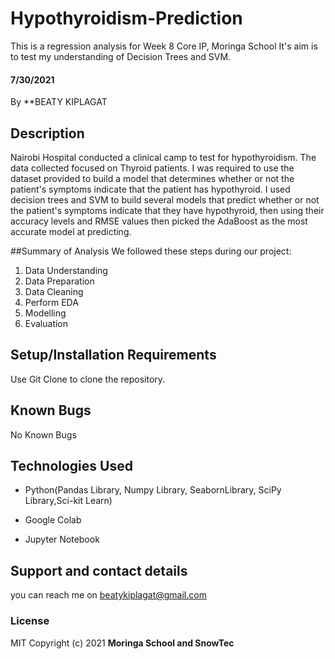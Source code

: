# Hypothyroidism-Prediction
This is a regression analysis for Week 8 Core IP, Moringa School
It's aim is to test my understanding of Decision Trees and SVM.
#### 7/30/2021
By **BEATY KIPLAGAT
## Description

Nairobi Hospital conducted a clinical camp to test for hypothyroidism. The data collected focused on Thyroid patients. I was required to use the dataset provided to build a model that determines whether or not the patient's symptoms indicate that the patient has hypothyroid.
I used decision trees and SVM to build several models that predict whether or not the patient's symptoms indicate that they have hypothyroid, then using their accuracy levels and RMSE values then picked the AdaBoost as the most accurate model at predicting.

##Summary of Analysis
We followed these steps during our project:
1. Data Understanding
2. Data Preparation
3. Data Cleaning
4. Perform EDA
5. Modelling
6. Evaluation

## Setup/Installation Requirements
Use Git Clone to clone the repository. 

## Known Bugs
No Known Bugs

## Technologies Used
* Python(Pandas Library, Numpy Library, SeabornLibrary, SciPy Library,Sci-kit Learn)

* Google Colab

* Jupyter Notebook

## Support and contact details
you can reach me on beatykiplagat@gmail.com
### License
MIT
Copyright (c) 2021 **Moringa School and SnowTec**
